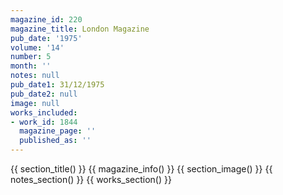 ```yaml
---
magazine_id: 220
magazine_title: London Magazine
pub_date: '1975'
volume: '14'
number: 5
month: ''
notes: null
pub_date1: 31/12/1975
pub_date2: null
image: null
works_included:
- work_id: 1844
  magazine_page: ''
  published_as: ''
---
```


{{ section_title() }}
{{ magazine_info() }}
{{ section_image() }}
{{ notes_section() }}
{{ works_section() }}
